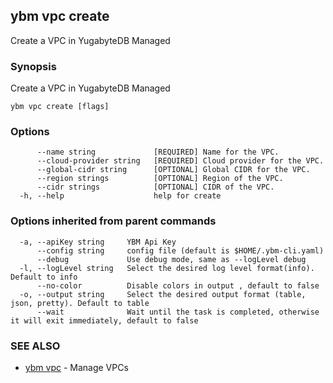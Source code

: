 ## ybm vpc create

Create a VPC in YugabyteDB Managed

### Synopsis

Create a VPC in YugabyteDB Managed

```
ybm vpc create [flags]
```

### Options

```
      --name string             [REQUIRED] Name for the VPC.
      --cloud-provider string   [REQUIRED] Cloud provider for the VPC.
      --global-cidr string      [OPTIONAL] Global CIDR for the VPC.
      --region strings          [OPTIONAL] Region of the VPC.
      --cidr strings            [OPTIONAL] CIDR of the VPC.
  -h, --help                    help for create
```

### Options inherited from parent commands

```
  -a, --apiKey string     YBM Api Key
      --config string     config file (default is $HOME/.ybm-cli.yaml)
      --debug             Use debug mode, same as --logLevel debug
  -l, --logLevel string   Select the desired log level format(info). Default to info
      --no-color          Disable colors in output , default to false
  -o, --output string     Select the desired output format (table, json, pretty). Default to table
      --wait              Wait until the task is completed, otherwise it will exit immediately, default to false
```

### SEE ALSO

* [ybm vpc](ybm_vpc.md)	 - Manage VPCs

